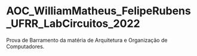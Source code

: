 # AOC_WilliamMatheus_FelipeRubens_UFRR_LabCircuitos_2022
Prova de Barramento da matéria de Arquitetura e Organização de Computadores.
